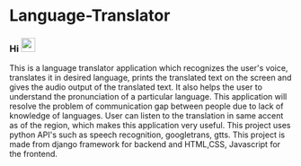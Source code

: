 # Language-Translator
### Hi <img src="https://media.giphy.com/media/hvRJCLFzcasrR4ia7z/giphy.gif" width="25px">
This is a language translator application which recognizes the user's voice, translates it in desired language, prints the translated text on the screen and gives the audio output of the translated text. It also helps the user to understand the pronunciation of a particular language. This application will resolve the problem of communication gap between people due to lack of knowledge of languages. User can listen to the translation in same accent as of the region, which makes this application very useful. This project uses python API's such as speech recognition, googletrans, gtts. This project is made from django framework for backend and HTML,CSS, Javascript for the frontend.
